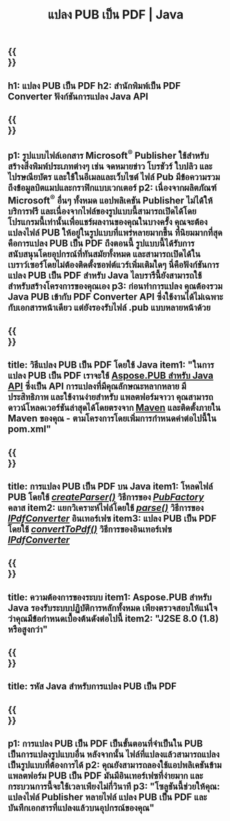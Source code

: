 ﻿---
translation: true
template: /_templates/conversion-child-java.md
title: แปลง PUB เป็น PDF | Java
description: แปลง PUB เป็น PDF โดยใช้ Java API บน Windows, Linux และ Mac OS X ฟังก์ชันการแปลง Publisher ที่รวมเข้ากับโซลูชันของคุณเองได้ง่าย
url: /java/conversion/pub-to-pdf/
metakeywords: pub เป็น pdf java, แปลง pub เป็น pdf java, java pub เป็น pdf, ผู้เผยแพร่เป็น pdf java
family: pub
platformtag: java
feature: conversion
---

{{<section banner>}}
---
h1: แปลง PUB เป็น PDF
h2: สำนักพิมพ์เป็น PDF Converter ฟังก์ชันการแปลง Java API
---

{{<section overview>}}
---
p1: รูปแบบไฟล์เอกสาร Microsoft<sup>®</sup> Publisher ใช้สำหรับสร้างสิ่งพิมพ์ประเภทต่างๆ เช่น จดหมายข่าว โบรชัวร์ ใบปลิว และไปรษณียบัตร และใช้ในอีเมลและเว็บไซต์ ไฟล์ Pub มีข้อความรวมถึงข้อมูลบิตแมปและกราฟิกแบบเวกเตอร์
p2: เนื่องจากผลิตภัณฑ์ Microsoft<sup>®</sup> อื่นๆ ทั้งหมด แอปพลิเคชัน Publisher ไม่ได้ให้บริการฟรี และเนื่องจากไฟล์ของรูปแบบนี้สามารถเปิดได้โดยโปรแกรมนี้เท่านั้นเพื่อแชร์ผลงานของคุณในบางครั้ง คุณจะต้องแปลงไฟล์ PUB ให้อยู่ในรูปแบบที่แพร่หลายมากขึ้น ที่นิยมมากที่สุดคือการแปลง PUB เป็น PDF ถึงตอนนี้ รูปแบบนี้ได้รับการสนับสนุนโดยอุปกรณ์ที่ทันสมัยทั้งหมด และสามารถเปิดได้ในเบราว์เซอร์โดยไม่ต้องติดตั้งซอฟต์แวร์เพิ่มเติมใดๆ นี่คือฟังก์ชันการแปลง PUB เป็น PDF สำหรับ Java ไลบรารีนี้ยังสามารถใช้สำหรับสร้างโครงการของคุณเอง
p3: ก่อนทำการแปลง คุณต้องรวม Java PUB เข้ากับ PDF Converter API ซึ่งใช้งานได้ไม่เฉพาะกับเอกสารหน้าเดียว แต่ยังรองรับไฟล์ .pub แบบหลายหน้าด้วย
---

{{<section widget>}}
---
title: วิธีแปลง PUB เป็น PDF โดยใช้ Java
item1: "ในการแปลง PUB เป็น PDF เราจะใช้ [Aspose.PUB สำหรับ Java API](https://products.aspose.com/pub/java) ซึ่งเป็น API การแปลงที่มีคุณลักษณะหลากหลาย มีประสิทธิภาพ และใช้งานง่ายสำหรับ แพลตฟอร์มจาวา คุณสามารถดาวน์โหลดเวอร์ชันล่าสุดได้โดยตรงจาก [Maven](https://repository.aspose.com/webapp/#/artifacts/browse/tree/General/repo/com/aspose/aspose-pub) และติดตั้งภายใน Maven ของคุณ - ตามโครงการโดยเพิ่มการกำหนดค่าต่อไปนี้ใน pom.xml"
---

{{<section feature1>}}
---
title: การแปลง PUB เป็น PDF บน Java
item1: โหลดไฟล์ PUB โดยใช้ [*createParser()*](https://apireference.aspose.com/pub/java/com.aspose.pub/PubFactory#createParser-java.lang.String-) วิธีการของ [*PubFactory*](https://apireference.aspose.com/pub/java/com.aspose.pub/PubFactory) คลาส
item2: แยกวิเคราะห์ไฟล์โดยใช้ [*parse()*](https://apireference.aspose.com/pub/java/com.aspose.pub/IPubParser#parse--) วิธีการของ [*IPdfConverter*](https://apireference.aspose.com/pub/java/com.aspose.pub/IPubParser) อินเทอร์เฟซ
item3: แปลง PUB เป็น PDF โดยใช้ [*convertToPdf()*](https://apireference.aspose.com/pub/java/com.aspose.pub/IPdfConverter#convertToPdf-com.aspose.pub.Document-java.lang.String-) วิธีการของอินเทอร์เฟซ [*IPdfConverter*](https://apireference.aspose.com/pub/java/com.aspose.pub/IPdfConverter)
---

{{<section feature2>}}
---
title: ความต้องการของระบบ
item1: Aspose.PUB สำหรับ Java รองรับระบบปฏิบัติการหลักทั้งหมด เพียงตรวจสอบให้แน่ใจว่าคุณมีข้อกำหนดเบื้องต้นดังต่อไปนี้
item2: "J2SE 8.0 (1.8) หรือสูงกว่า"
---

{{<section codeexample>}}
---
title: รหัส Java สำหรับการแปลง PUB เป็น PDF
---

{{<section summary>}}
---
p1: การแปลง PUB เป็น PDF เป็นขั้นตอนที่จำเป็นใน PUB เป็นการแปลงรูปแบบอื่น หลังจากนั้น ไฟล์ที่แปลงแล้วสามารถแปลงเป็นรูปแบบที่ต้องการได้
p2: คุณยังสามารถลองใช้แอปพลิเคชันข้ามแพลตฟอร์ม PUB เป็น PDF มันมีอินเทอร์เฟซที่ง่ายมาก และกระบวนการนี้จะใช้เวลาเพียงไม่กี่วินาที
p3: "โซลูชันนี้ช่วยให้คุณ: แปลงไฟล์ Publisher หลายไฟล์ แปลง PUB เป็น PDF และบันทึกเอกสารที่แปลงแล้วบนอุปกรณ์ของคุณ"
---